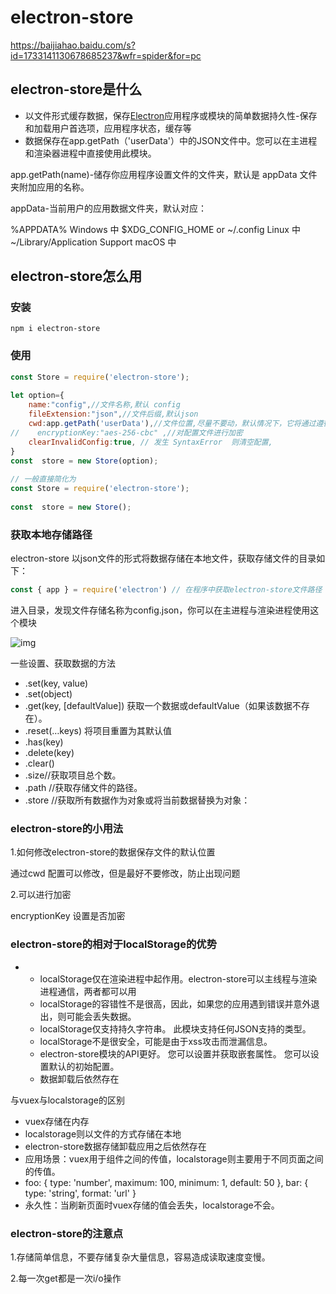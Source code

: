 # electron-store

https://baijiahao.baidu.com/s?id=1733141130678685237&wfr=spider&for=pc

## electron-store是什么

- 以文件形式缓存数据，保存[Electron](https://so.csdn.net/so/search?q=Electron&spm=1001.2101.3001.7020)应用程序或模块的简单数据持久性-保存和加载用户首选项，应用程序状态，缓存等
- 数据保存在app.getPath（'userData'）中的JSON文件中。您可以在主进程和渲染器进程中直接使用此模块。

app.getPath(name)-储存你应用程序设置文件的文件夹，默认是 appData 文件夹附加应用的名称。

appData-当前用户的应用数据文件夹，默认对应：

%APPDATA% Windows 中
$XDG_CONFIG_HOME or ~/.config Linux 中
~/Library/Application Support macOS 中

## electron-store怎么用

### 安装

```plain
npm i electron-store
```

### 使用

```javascript
const Store = require('electron-store');
 
let option={
    name:"config",//文件名称,默认 config
    fileExtension:"json",//文件后缀,默认json
    cwd:app.getPath('userData'),//文件位置,尽量不要动，默认情况下，它将通过遵循系统约定来选择最佳位置。C:\Users\xxx\AppData\Roaming\test\config.json
//    encryptionKey:"aes-256-cbc" ,//对配置文件进行加密
    clearInvalidConfig:true, // 发生 SyntaxError  则清空配置,
}
const  store = new Store(option);
 
// 一般直接简化为
const Store = require('electron-store');
 
const  store = new Store();
```

### 获取本地存储路径

electron-store 以json文件的形式将数据存储在本地文件，获取存储文件的目录如下：

```javascript
const { app } = require('electron') // 在程序中获取electron-store文件路径 app.getPath('userData')
```

进入目录，发现文件存储名称为config.json，你可以在主进程与渲染进程使用这个模块



![img](https://pzy-images.oss-cn-hangzhou.aliyuncs.com/img/e7cd7b899e510fb3f99f82050f61929fd0430c7f.webp)



一些设置、获取数据的方法

- .set(key, value)
- .set(object)
- .get(key, [defaultValue]) 获取一个数据或defaultValue（如果该数据不存在）。
- .reset(…keys) 将项目重置为其默认值
- .has(key)
- .delete(key)
- .clear()
- .size//获取项目总个数。
- .path //获取存储文件的路径。
- .store //获取所有数据作为对象或将当前数据替换为对象：



### electron-store的小用法

1.如何修改electron-store的数据保存文件的默认位置

通过cwd 配置可以修改，但是最好不要修改，防止出现问题

2.可以进行加密

encryptionKey 设置是否加密

### electron-store的相对于localStorage的优势

- - localStorage仅在渲染进程中起作用。electron-store可以主线程与渲染进程通信，两者都可以用
  - localStorage的容错性不是很高，因此，如果您的应用遇到错误并意外退出，则可能会丢失数据。
  - localStorage仅支持持久字符串。 此模块支持任何JSON支持的类型。
  - localStorage不是很安全，可能是由于xss攻击而泄漏信息。
  - electron-store模块的API更好。 您可以设置并获取嵌套属性。 您可以设置默认的初始配置。
  - 数据卸载后依然存在

与vuex与localstorage的区别

- vuex存储在内存
- localstorage则以文件的方式存储在本地
- electron-store数据存储卸载应用之后依然存在
- 应用场景：vuex用于组件之间的传值，localstorage则主要用于不同页面之间的传值。
- foo: { type: 'number', maximum: 100, minimum: 1, default: 50 }, bar: { type: 'string', format: 'url' }
- 永久性：当刷新页面时vuex存储的值会丢失，localstorage不会。

### electron-store的注意点

1.存储简单信息，不要存储复杂大量信息，容易造成读取速度变慢。

2.每一次get都是一次i/o操作